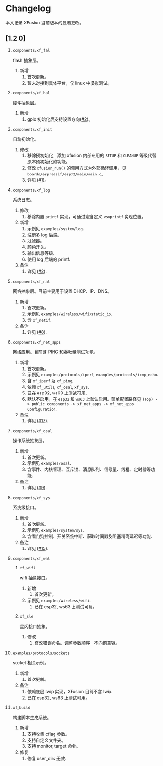 <!--
    更新本文档时请注意，新版本号及描述放到最前面。
 -->

# Changelog

本文记录 XFusion 当前版本的显著更改。

## [1.2.0]

1.  `components/xf_fal`

    flash 抽象层。

    1.  新增
        1.  首次更新。
        1.  暂未对接到具体平台，仅 linux 中模拟测试。

1.  `components/xf_hal`

    硬件抽象层。

    1.  新增
        1.  gpio 初始化后支持设置方向([#2](https://github.com/x-eks-fusion/xf_hal/pull/2))。

1.  `components/xf_init`

    自动初始化。

    1.  修改
        1.  移除预初始化，添加 xfusion 内部专用的 `SETUP` 和 `CLEANUP` 等级代替原本预初始化的功能。
        1.  修改 `xfusion_run()` 的调用方式为外部循环调用，见 `boards/espressif/esp32/main/main.c`。
        1.  详见 ([#1](https://github.com/x-eks-fusion/xf_init/pull/1))。

1.  `components/xf_log`

    系统日志。

    1.  修改
        1.  移除内置 `printf` 实现，可通过宏自定义 `vsnprintf` 实现位置。
    1.  新增
        1.  示例见 `examples/system/log`.
        1.  注册多 log 后端。
        1.  过滤器。
        1.  颜色开关。
        1.  输出信息等级。
        1.  使用 log 后端的 printf.
    1.  备注
        1.  详见 ([#2](https://github.com/x-eks-fusion/xf_log/pull/2)).

1.  `components/xf_nal`

    网络抽象层。目前主要用于设置 DHCP、IP、DNS。

    1.  新增
        1.  首次更新。
        1.  示例见 `examples/wireless/wifi/static_ip`.
        1.  含 `xf_netif`.
    1.  备注
        1.  详见 ([#8](https://github.com/x-eks-fusion/xfusion/pull/8)).

1.  `components/xf_net_apps`

    网络应用。目前含 PING 和吞吐量测试功能。

    1.  新增
        1.  首次更新。
        1.  示例见 `examples/protocols/iperf`, `examples/protocols/icmp_echo`.
        1.  含 `xf_iperf` 及 `xf_ping`.
        1.  依赖 `xf_utils`, `xf_osal`, `xf_sys`.
        1.  已在 esp32, ws63 上测试可用。
        1.  默认不启用，在 `esp32` 和 `ws63` 上默认启用。菜单配置路径见 `(Top) -> public components -> xf_net_apps -> xf_net_apps Configuration`.
    1.  备注
        1.  详见 ([#17](https://github.com/x-eks-fusion/xfusion/pull/17)).

1.  `components/xf_osal`

    操作系统抽象层。

    1.  新增
        1.  首次更新。
        1.  示例见 `examples/osal`.
        1.  含事件、内核管理、互斥锁、消息队列、信号量、线程、定时器等功能.
    1.  备注
        1.  详见 ([#9](https://github.com/x-eks-fusion/xfusion/pull/9)).

1.  `components/xf_sys`

    系统级接口。

    1.  新增
        1.  首次更新。
        1.  示例见 `examples/system/sys`.
        1.  含看门狗控制、开关系统中断、获取时间戳及阻塞精确延迟等功能.
    1.  备注
        1.  详见 ([#15](https://github.com/x-eks-fusion/xfusion/pull/15)).

1.  `components/xf_wal`

    1.  `xf_wifi`

        wifi 抽象接口。

        1.  新增
            1.  首次更新。
        1.  示例见 `examples/wireless/wifi`.
            1.  已在 esp32, ws63 上测试可用。

    1.  `xf_sle`

        星闪接口抽象。

        1.  修改
            1.  修改错误命名。调整参数顺序，不向前兼容。

1.  `examples/protocols/sockets`

    socket 相关示例。

    1.  新增
        1.  首次更新。
    1.  备注
        1.  依赖底层 lwip 实现，XFusion 目前不含 lwip.
        1.  已在 esp32, ws63 上测试可用。

1.  `xf_build`

    构建脚本生成系统。

    1.  新增
        1.  支持收集 cflag 参数。
        1.  支持自定义文件夹。
        1.  支持 monitor, target 命令。
    1.  修复
        1.  修复 user_dirs 无效.
